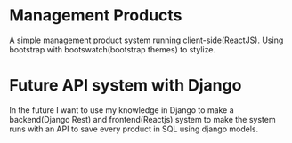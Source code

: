 # Management Products

A simple management product system running client-side(ReactJS).
Using bootstrap with bootswatch(bootstrap themes) to stylize.

# Future API system with Django

In the future I want to use my knowledge in Django to make a backend(Django Rest) and frontend(Reactjs) system to make the system runs with an API to save every product in SQL using django models.
